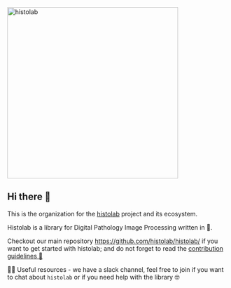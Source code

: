 <img width="390" alt="histolab" src="https://user-images.githubusercontent.com/4196091/84828232-048fcc00-b026-11ea-8caa-5c14bb8565bd.png">

## Hi there 👋

This is the organization for the [histolab](https://github.com/histolab/histolab/) project and its ecosystem.

Histolab is a library for Digital Pathology Image Processing written in 🐍.

Checkout our main repository https://github.com/histolab/histolab/ if you want to get started with histolab; and do not forget to read the [contribution guidelines 🌈](https://github.com/histolab/histolab/blob/master/CONTRIBUTING.md)

👩‍💻 Useful resources - we have a slack channel, feel free to join if you want to chat about `histolab` or if you need help with the library 🤓
